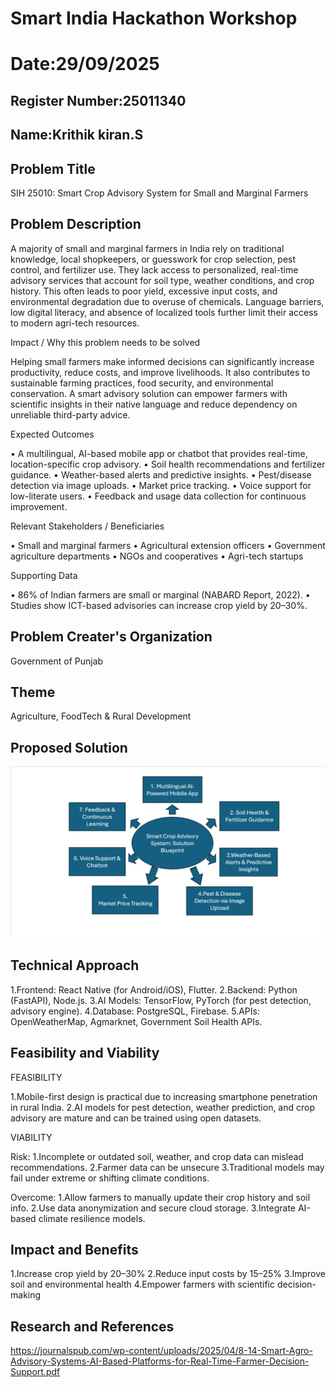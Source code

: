 # Smart India Hackathon Workshop
# Date:29/09/2025
## Register Number:25011340
## Name:Krithik kiran.S
## Problem Title
SIH 25010: Smart Crop Advisory System for Small and Marginal Farmers
## Problem Description
A majority of small and marginal farmers in India rely on traditional knowledge, local shopkeepers, or guesswork for crop selection, pest control, and fertilizer use. They lack access to personalized, real-time advisory services that account for soil type, weather conditions, and crop history. This often leads to poor yield, excessive input costs, and environmental degradation due to overuse of chemicals. Language barriers, low digital literacy, and absence of localized tools further limit their access to modern agri-tech resources.

Impact / Why this problem needs to be solved

Helping small farmers make informed decisions can significantly increase productivity, reduce costs, and improve livelihoods. It also contributes to sustainable farming practices, food security, and environmental conservation. A smart advisory solution can empower farmers with scientific insights in their native language and reduce dependency on unreliable third-party advice.

Expected Outcomes

• A multilingual, AI-based mobile app or chatbot that provides real-time, location-specific crop advisory.
• Soil health recommendations and fertilizer guidance.
• Weather-based alerts and predictive insights.
• Pest/disease detection via image uploads.
• Market price tracking.
• Voice support for low-literate users.
• Feedback and usage data collection for continuous improvement.

Relevant Stakeholders / Beneficiaries

• Small and marginal farmers
• Agricultural extension officers
• Government agriculture departments
• NGOs and cooperatives
• Agri-tech startups

Supporting Data

• 86% of Indian farmers are small or marginal (NABARD Report, 2022).
• Studies show ICT-based advisories can increase crop yield by 20–30%.

## Problem Creater's Organization
Government of Punjab

## Theme
Agriculture, FoodTech & Rural Development

## Proposed Solution
![alt text](<Screenshot 2025-09-29 205337.png>)

## Technical Approach
1.Frontend: React Native (for Android/iOS), Flutter.
2.Backend: Python (FastAPI), Node.js.
3.AI Models: TensorFlow, PyTorch (for pest detection, advisory engine).
4.Database: PostgreSQL, Firebase.
5.APIs: OpenWeatherMap, Agmarknet, Government Soil Health APIs.

## Feasibility and Viability
FEASIBILITY

1.Mobile-first design is practical due to increasing smartphone penetration in rural India.
2.AI models for pest detection, weather prediction, and crop advisory are mature and can be trained using open datasets.

VIABILITY

Risk:
1.Incomplete or outdated soil, weather, and crop data can mislead recommendations.
2.Farmer data can be unsecure
3.Traditional models may fail under extreme or shifting climate conditions.

Overcome:
1.Allow farmers to manually update their crop history and soil info.
2.Use data anonymization and secure cloud storage.
3.Integrate AI-based climate resilience models.

## Impact and Benefits
1.Increase crop yield by 20–30%
2.Reduce input costs by 15–25%
3.Improve soil and environmental health
4.Empower farmers with scientific decision-making

## Research and References
https://journalspub.com/wp-content/uploads/2025/04/8-14-Smart-Agro-Advisory-Systems-AI-Based-Platforms-for-Real-Time-Farmer-Decision-Support.pdf

